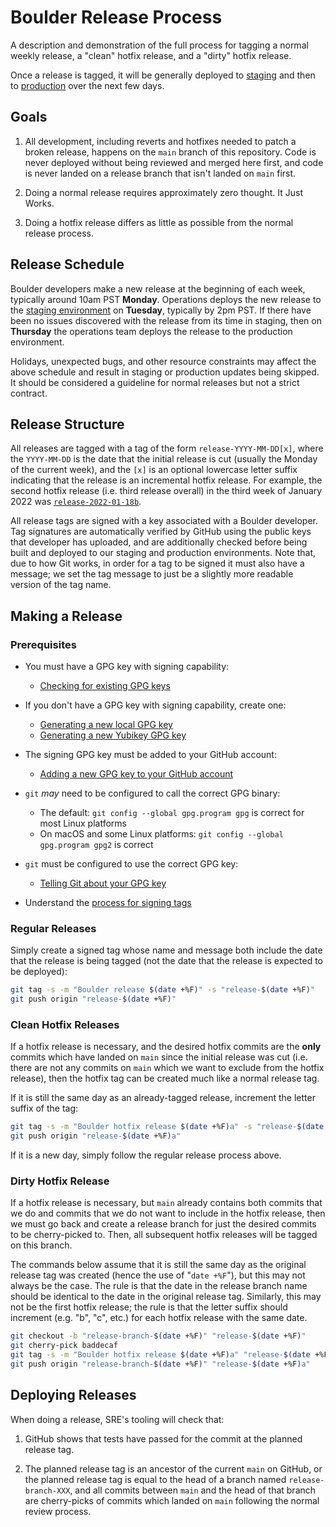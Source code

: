 # Boulder Release Process

A description and demonstration of the full process for tagging a normal weekly
release, a "clean" hotfix release, and a "dirty" hotfix release.

Once a release is tagged, it will be generally deployed to
[staging](https://letsencrypt.org/docs/staging-environment/) and then to
[production](https://acme-v02.api.letsencrypt.org/) over the next few days.

## Goals

1. All development, including reverts and hotfixes needed to patch a broken
   release, happens on the `main` branch of this repository. Code is never
   deployed without being reviewed and merged here first, and code is never
   landed on a release branch that isn't landed on `main` first.

2. Doing a normal release requires approximately zero thought. It Just Works.

3. Doing a hotfix release differs as little as possible from the normal release
   process.

## Release Schedule

Boulder developers make a new release at the beginning of each week, typically
around 10am PST **Monday**. Operations deploys the new release to the [staging
environment](https://letsencrypt.org/docs/staging-environment/) on **Tuesday**,
typically by 2pm PST. If there have been no issues discovered with the release
from its time in staging, then on **Thursday** the operations team deploys the
release to the production environment.

Holidays, unexpected bugs, and other resource constraints may affect the above
schedule and result in staging or production updates being skipped. It should be
considered a guideline for normal releases but not a strict contract.

## Release Structure

All releases are tagged with a tag of the form `release-YYYY-MM-DD[x]`, where
the `YYYY-MM-DD` is the date that the initial release is cut (usually the Monday
of the current week), and the `[x]` is an optional lowercase letter suffix
indicating that the release is an incremental hotfix release. For example, the
second hotfix release (i.e. third release overall) in the third week of January
2022 was
[`release-2022-01-18b`](https://github.com/gernest/vince/boulder/releases/tag/release-2022-01-18b).

All release tags are signed with a key associated with a Boulder developer. Tag
signatures are automatically verified by GitHub using the public keys that
developer has uploaded, and are additionally checked before being built and
deployed to our staging and production environments. Note that, due to how Git
works, in order for a tag to be signed it must also have a message; we set the
tag message to just be a slightly more readable version of the tag name.

## Making a Release

### Prerequisites

* You must have a GPG key with signing capability:
  * [Checking for existing GPG keys](https://docs.github.com/en/free-pro-team@latest/github/authenticating-to-github/checking-for-existing-gpg-keys)

* If you don't have a GPG key with signing capability, create one:
  * [Generating a new local GPG key](https://docs.github.com/en/free-pro-team@latest/github/authenticating-to-github/generating-a-new-gpg-key)
  * [Generating a new Yubikey GPG key](https://support.yubico.com/hc/en-us/articles/360013790259-Using-Your-YubiKey-with-OpenPGP)

* The signing GPG key must be added to your GitHub account:
  * [Adding a new GPG key to your GitHub
    account](https://docs.github.com/en/free-pro-team@latest/github/authenticating-to-github/adding-a-new-gpg-key-to-your-github-account)

* `git` *may* need to be configured to call the correct GPG binary:
  * The default: `git config --global gpg.program gpg` is correct for most Linux platforms
  * On macOS and some Linux platforms: `git config --global gpg.program gpg2` is correct

* `git` must be configured to use the correct GPG key:
  * [Telling Git about your GPG key](https://docs.github.com/en/free-pro-team@latest/github/authenticating-to-github/telling-git-about-your-signing-key)

* Understand the [process for signing tags](https://docs.github.com/en/free-pro-team@latest/github/authenticating-to-github/signing-tags)

### Regular Releases

Simply create a signed tag whose name and message both include the date that the
release is being tagged (not the date that the release is expected to be
deployed):

```sh
git tag -s -m "Boulder release $(date +%F)" -s "release-$(date +%F)"
git push origin "release-$(date +%F)"
```

### Clean Hotfix Releases

If a hotfix release is necessary, and the desired hotfix commits are the **only** commits which have landed on `main` since the initial release was cut (i.e. there are not any commits on `main` which we want to exclude from the hotfix release), then the hotfix tag can be created much like a normal release tag.

If it is still the same day as an already-tagged release, increment the letter suffix of the tag:

```sh
git tag -s -m "Boulder hotfix release $(date +%F)a" -s "release-$(date +%F)a"
git push origin "release-$(date +%F)a"
```

If it is a new day, simply follow the regular release process above.

### Dirty Hotfix Release

If a hotfix release is necessary, but `main` already contains both commits that
we do and commits that we do not want to include in the hotfix release, then we
must go back and create a release branch for just the desired commits to be
cherry-picked to. Then, all subsequent hotfix releases will be tagged on this
branch.

The commands below assume that it is still the same day as the original release
tag was created (hence the use of "`date +%F`"), but this may not always be the
case. The rule is that the date in the release branch name should be identical
to the date in the original release tag. Similarly, this may not be the first
hotfix release; the rule is that the letter suffix should increment (e.g. "b",
"c", etc.) for each hotfix release with the same date.

```sh
git checkout -b "release-branch-$(date +%F)" "release-$(date +%F)"
git cherry-pick baddecaf
git tag -s -m "Boulder hotfix release $(date +%F)a" "release-$(date +%F)a"
git push origin "release-branch-$(date +%F)" "release-$(date +%F)a"
```

## Deploying Releases

When doing a release, SRE's tooling will check that:

1. GitHub shows that tests have passed for the commit at the planned release
   tag.

2. The planned release tag is an ancestor of the current `main` on GitHub, or
   the planned release tag is equal to the head of a branch named
   `release-branch-XXX`, and all commits between `main` and the head of that
   branch are cherry-picks of commits which landed on `main` following the
   normal review process.
